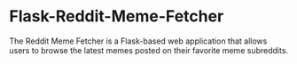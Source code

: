 # Flask-Reddit-Meme-Fetcher
The Reddit Meme Fetcher is a Flask-based web application that allows users to browse the latest memes posted on their favorite meme subreddits. 
